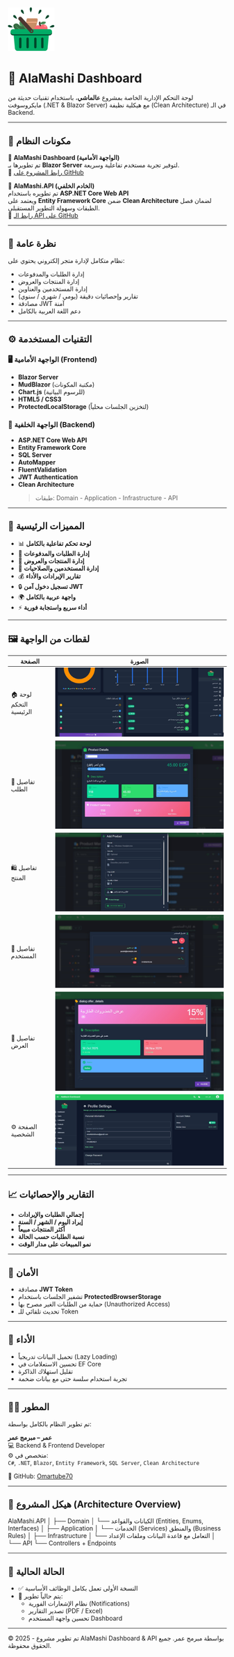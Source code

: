 # ![AlaMashi Logo](https://github.com/Omartube70/AlaMashiDashboard/blob/master/AlaMashiDashboard/wwwroot/favicon.png?raw=true)

# 🧭 AlaMashi Dashboard

لوحة التحكم الإدارية الخاصة بمشروع **عالماشي**، باستخدام تقنيات حديثة من مايكروسوفت (.NET & Blazor Server) مع هيكلية نظيفة (Clean Architecture) في الـ Backend.

---

## 🧱 مكونات النظام

🔹 **AlaMashi Dashboard (الواجهة الأمامية)**  
تم تطويرها بـ **Blazor Server** لتوفير تجربة مستخدم تفاعلية وسريعة.  
📂 [رابط المشروع على GitHub](https://github.com/Omartube70/AlaMashiDashboard)

🔹 **AlaMashi.API (الخادم الخلفي)**  
تم تطويره باستخدام **ASP.NET Core Web API**  
ويعتمد على **Entity Framework Core** ضمن **Clean Architecture** لضمان فصل الطبقات وسهولة التطوير المستقبلي.  
📂 [رابط الـ API على GitHub](https://github.com/Omartube70/AlaMashi.API)

---

## 🧩 نظرة عامة

نظام متكامل لإدارة متجر إلكتروني يحتوي على:
- إدارة الطلبات والمدفوعات
- إدارة المنتجات والعروض
- إدارة المستخدمين والعناوين
- تقارير وإحصائيات دقيقة (يومي / شهري / سنوي)
- مصادقة JWT آمنة
- دعم اللغة العربية بالكامل

---

## ⚙️ التقنيات المستخدمة

### 🖥️ الواجهة الأمامية (Frontend)
- **Blazor Server**  
- **MudBlazor** (مكتبة المكونات)
- **Chart.js** (للرسوم البيانية)
- **HTML5 / CSS3**
- **ProtectedLocalStorage** (لتخزين الجلسات محلياً)

### 🧠 الواجهة الخلفية (Backend)
- **ASP.NET Core Web API**
- **Entity Framework Core**
- **SQL Server**
- **AutoMapper**
- **FluentValidation**
- **JWT Authentication**
- **Clean Architecture**  
  > طبقات: Domain - Application - Infrastructure - API

---

## 🌟 المميزات الرئيسية

- 📊 **لوحة تحكم تفاعلية بالكامل**
- 🧾 **إدارة الطلبات والمدفوعات**
- 🛒 **إدارة المنتجات والعروض**
- 👥 **إدارة المستخدمين والصلاحيات**
- 💰 **تقارير الإيرادات والأداء**
- 🔒 **تسجيل دخول آمن JWT**
- 🌍 **واجهة عربية بالكامل**
- ⚡ **أداء سريع واستجابة فورية**

---

## 🖼️ لقطات من الواجهة

| الصفحة | الصورة |
|--------|---------|
| 🏠 لوحة التحكم الرئيسية | ![Dashboard](https://github.com/Omartube70/AlaMashiDashboard/blob/master/AlaMashiDashboard/Images/DashBord.jpg?raw=true) |
| 🧾 تفاصيل الطلب | ![Order Details](https://github.com/Omartube70/AlaMashiDashboard/blob/master/AlaMashiDashboard/Images/OrderDetails.jpg?raw=true) |
| 🛍️ تفاصيل المنتج | ![Product Details](https://github.com/Omartube70/AlaMashiDashboard/blob/master/AlaMashiDashboard/Images/AddProduct.jpg?raw=true) |
| 👤 تفاصيل المستخدم | ![User Details](https://github.com/Omartube70/AlaMashiDashboard/blob/master/AlaMashiDashboard/Images/UserDetails.jpg?raw=true) |
| 🎯 تفاصيل العرض | ![Offer Details](https://github.com/Omartube70/AlaMashiDashboard/blob/master/AlaMashiDashboard/Images/OfferDetails.jpg?raw=true) |
| ⚙️ الصفحة الشخصية | ![Profile](https://github.com/Omartube70/AlaMashiDashboard/blob/master/AlaMashiDashboard/Images/Profile.jpg?raw=true) |

---

## 📈 التقارير والإحصائيات

- **إجمالي الطلبات والإيرادات**
- **إيراد اليوم / الشهر / السنة**
- **أكثر المنتجات مبيعاً**
- **نسبة الطلبات حسب الحالة**
- **نمو المبيعات على مدار الوقت**

---

## 🔐 الأمان

- مصادقة **JWT Token**
- تشفير الجلسات باستخدام **ProtectedBrowserStorage**
- حماية من الطلبات الغير مصرح بها (Unauthorized Access)
- تحديث تلقائي للـ Token

---

## 🚀 الأداء

- تحميل البيانات تدريجياً (Lazy Loading)
- تحسين الاستعلامات في EF Core
- تقليل استهلاك الذاكرة
- تجربة استخدام سلسة حتى مع بيانات ضخمة

---

## 🧑‍💻 المطور

تم تطوير النظام بالكامل بواسطة:

**عمر – مبرمج عمر**  
💻 Backend & Frontend Developer  
⚙️ متخصص في:  
`C#`, `.NET`, `Blazor`, `Entity Framework`, `SQL Server`, `Clean Architecture`

📍 GitHub: [Omartube70](https://github.com/Omartube70)

---

## 🧱 هيكل المشروع (Architecture Overview)



AlaMashi.API
│
├── Domain
│ └── الكيانات والقواعد (Entities, Enums, Interfaces)
│
├── Application
│ └── الخدمات (Services) والمنطق (Business Rules)
│
├── Infrastructure
│ └── التعامل مع قاعدة البيانات وملفات الإعداد
│
└── API
└── Controllers + Endpoints


---

## 🏁 الحالة الحالية

- ✅ النسخة الأولى تعمل بكامل الوظائف الأساسية  
- 🔄 يتم حالياً تطوير:
  - نظام الإشعارات الفورية (Notifications)
  - تصدير التقارير (PDF / Excel)
  - تحسين واجهة المستخدم Dashboard

---

© 2025 - تم تطوير مشروع AlaMashi Dashboard & API بواسطة مبرمج عمر. جميع الحقوق محفوظة.
